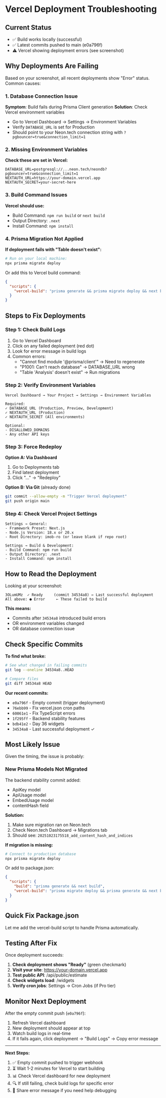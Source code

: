# Vercel Deployment Troubleshooting

## Current Status

- ✅ Build works locally (successful)
- ✅ Latest commits pushed to main (e0a796f)
- ⚠️ Vercel showing deployment errors (see screenshot)

## Why Deployments Are Failing

Based on your screenshot, all recent deployments show "Error" status. Common causes:

### 1. **Database Connection Issue**

**Symptom**: Build fails during Prisma Client generation
**Solution**: Check Vercel environment variables

- Go to Vercel Dashboard → Settings → Environment Variables
- Verify `DATABASE_URL` is set for Production
- Should point to your Neon.tech connection string with `?pgbouncer=true&connection_limit=1`

### 2. **Missing Environment Variables**

**Check these are set in Vercel:**

```
DATABASE_URL=postgresql://...neon.tech/neondb?pgbouncer=true&connection_limit=1
NEXTAUTH_URL=https://your-domain.vercel.app
NEXTAUTH_SECRET=your-secret-here
```

### 3. **Build Command Issues**

**Vercel should use:**

- Build Command: `npm run build` or `next build`
- Output Directory: `.next`
- Install Command: `npm install`

### 4. **Prisma Migration Not Applied**

**If deployment fails with "Table doesn't exist":**

```bash
# Run on your local machine:
npx prisma migrate deploy
```

Or add this to Vercel build command:

```json
{
  "scripts": {
    "vercel-build": "prisma generate && prisma migrate deploy && next build"
  }
}
```

## Steps to Fix Deployments

### Step 1: Check Build Logs

1. Go to Vercel Dashboard
2. Click on any failed deployment (red dot)
3. Look for error message in build logs
4. Common errors:
   - "Cannot find module '@prisma/client'" → Need to regenerate
   - "P1001: Can't reach database" → DATABASE_URL wrong
   - "Table 'Analysis' doesn't exist" → Run migrations

### Step 2: Verify Environment Variables

```
Vercel Dashboard → Your Project → Settings → Environment Variables

Required:
✓ DATABASE_URL (Production, Preview, Development)
✓ NEXTAUTH_URL (Production)
✓ NEXTAUTH_SECRET (All environments)

Optional:
- DISALLOWED_DOMAINS
- Any other API keys
```

### Step 3: Force Redeploy

**Option A: Via Dashboard**

1. Go to Deployments tab
2. Find latest deployment
3. Click "..." → "Redeploy"

**Option B: Via Git** (already done)

```bash
git commit --allow-empty -m "Trigger Vercel deployment"
git push origin main
```

### Step 4: Check Vercel Project Settings

```
Settings → General:
- Framework Preset: Next.js
- Node.js Version: 18.x or 20.x
- Root Directory: imob-ro (or leave blank if repo root)

Settings → Build & Development:
- Build Command: npm run build
- Output Directory: .next
- Install Command: npm install
```

## How to Read the Deployment

Looking at your screenshot:

```
3OLumUMz  ✓ Ready     (commit 34534a8) ← Last successful deployment
All above: ● Error     ← These failed to build
```

**This means:**

- Commits after `34534a8` introduced build errors
- OR environment variables changed
- OR database connection issue

## Check Specific Commits

**To find what broke:**

```bash
# See what changed in failing commits
git log --oneline 34534a8..HEAD

# Compare files
git diff 34534a8 HEAD
```

**Our recent commits:**

- `e0a796f` - Empty commit (trigger deployment)
- `76ebb99` - Fix vercel.json cron paths
- `60061e1` - Fix TypeScript errors
- `1f295ff` - Backend stability features
- `bdb41e2` - Day 36 widgets
- `34534a8` - Last successful deployment ✓

## Most Likely Issue

Given the timing, the issue is probably:

### **New Prisma Models Not Migrated**

The backend stability commit added:

- ApiKey model
- ApiUsage model
- EmbedUsage model
- contentHash field

**Solution:**

1. Make sure migration ran on Neon.tech
2. Check Neon.tech Dashboard → Migrations tab
3. Should see: `20251023175518_add_content_hash_and_indices`

**If migration is missing:**

```bash
# Connect to production database
npx prisma migrate deploy
```

Or add to package.json:

```json
{
  "scripts": {
    "build": "prisma generate && next build",
    "vercel-build": "prisma migrate deploy && prisma generate && next build"
  }
}
```

## Quick Fix Package.json

Let me add the vercel-build script to handle Prisma automatically.

## Testing After Fix

Once deployment succeeds:

1. **Check deployment shows "Ready"** (green checkmark)
2. **Visit your site**: https://your-domain.vercel.app
3. **Test public API**: /api/public/estimate
4. **Check widgets load**: /widgets
5. **Verify cron jobs**: Settings → Cron Jobs (if Pro tier)

## Monitor Next Deployment

After the empty commit push (`e0a796f`):

1. Refresh Vercel dashboard
2. New deployment should appear at top
3. Watch build logs in real-time
4. If it fails again, click deployment → "Build Logs" → Copy error message

---

**Next Steps:**

1. ✅ Empty commit pushed to trigger webhook
2. ⏳ Wait 1-2 minutes for Vercel to start building
3. 📊 Check Vercel dashboard for new deployment
4. 🔍 If still failing, check build logs for specific error
5. 📝 Share error message if you need help debugging
